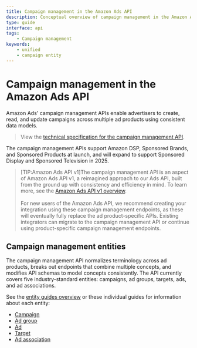 ```yaml
---
title: Campaign management in the Amazon Ads API
description: Conceptual overview of campaign management in the Amazon Ads API
type: guide
interface: api
tags:
    - Campaign management
keywords:
    - unified
    - campaign entity
---
```


# Campaign management in the Amazon Ads API

Amazon Ads' campaign management APIs enable advertisers to create, read, and update campaigns across multiple ad products using consistent data models.

>View the [technical specification for the campaign management API](amazon-ads/1-0/openapi).

The campaign management APIs support Amazon DSP, Sponsored Brands, and Sponsored Products at launch, and will expand to support Sponsored Display and Sponsored Television in 2025.

>[TIP:Amazon Ads API v1]The campaign management API is an aspect of Amazon Ads API v1, a reimagined approach to our Ads API, built from the ground up with consistency and efficiency in mind. To learn more, see the [Amazon Ads API v1 overview](reference/amazon-ads/overview).<br><br>For new users of the Amazon Ads API, we recommend creating your integration using these campaign management endpoints, as these will eventually fully replace the ad product-specific APIs. Existing integrators can migrate to the campaign management API or continue using product-specific campaign management endpoints.

## Campaign management entities

The campaign management API normalizes terminology across ad products, breaks out endpoints that combine multiple concepts, and modifies API schemas to model concepts consistently. The API currently covers five industry-standard entities: campaigns, ad groups, targets, ads, and ad associations.

See the [entity guides overview](guides/campaign-management/entities/overview) or these individual guides for information about each entity:

- [Campaign](guides/campaign-management/entities/campaign)
- [Ad group](guides/campaign-management/entities/ad-group)
- [Ad](guides/campaign-management/entities/ad)
- [Target](guides/campaign-management/entities/target)
- [Ad association](guides/campaign-management/entities/ad-association)
